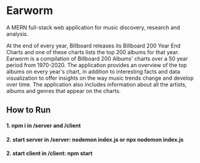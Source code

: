 # Earworm

A MERN full-stack web application for music discovery, research and analysis.

At the end of every year, Billboard releases its Billboard 200 Year End Charts and one of these charts lists the top 200 albums for that year. Earworm is a compilation of Billboard 200 Albums' charts over a 50 year period from 1970-2020. The application provides an overview of the top albums on every year's chart, in addition to interesting facts and data visualization to offer insights on the way music trends change and develop over time. The application also includes information about all the artists, albums and genres that appear on the charts.

## How to Run
#### 1. npm i in /server and /client ####
#### 2. start server in /server: nodemon index.js or npx nodemon index.js ####
#### 2. start client in /client: npm start ####
